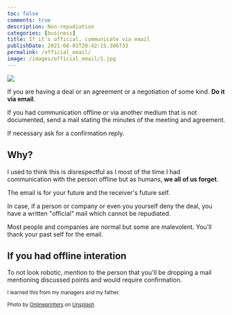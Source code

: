 ```yaml
---
toc: false
comments: true
description: Non-repudiation
categories: [business]
title: If it's official, communicate via email
publishDate: 2021-08-01T20:42:15.386733
permalink: /official_email/
image: /images/official_email/1.jpg
---
```


![](/images/official_email/1.jpg)

If you are having a deal or an agreement or a negotiation of some kind. **Do it via email**.

If you had communication offline or via another medium that is not documented, send a mail stating the minutes of the meeting and agreement.

If necessary ask for a confirmation reply.

## Why?

I used to think this is disrespectful as I most of the time I had communication with the person offline but as humans, **we all of us forget**.

The email is for your future and the receiver's future self.

In case, if a person or company or even you yourself deny the deal, you have a written "official" mail which cannot be repudiated.

Most people and companies are normal but some are malevolent. You'll thank your past self for the email.

## If you had offline interation

To not look robotic, mention to the person that you'll be dropping a mail mentioning discussed points and would require confirmation.

<sup>I learned this from my managers and my father.</sup>

<sub>Photo by <a href="https://unsplash.com/@onlineprinters?utm_source=unsplash&amp;utm_medium=referral&amp;utm_content=creditCopyText">Onlineprinters</a> on <a href="https://unsplash.com/s/photos/email?utm_source=unsplash&amp;utm_medium=referral&amp;utm_content=creditCopyText">Unsplash</a></sub>